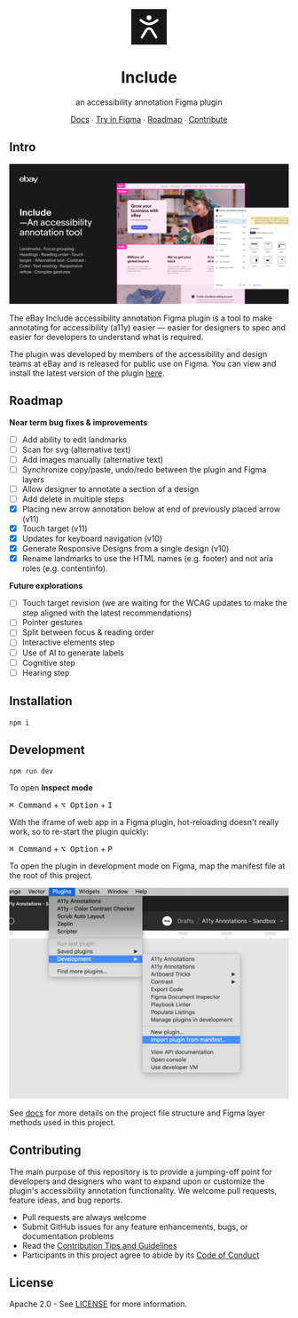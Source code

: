<div align="center">
<img alt="include logo" height="64" width="64" src="previews/include_logo.png" />

# Include

an accessibility annotation Figma plugin

[Docs](https://include.ebaydesign.tech) ∙ [Try in Figma](https://www.figma.com/community/plugin/1208180794570801545/Include%3A-an-accessibility-annotation-tool) ∙ [Roadmap](#roadmap) ∙ [Contribute](#contributing)

</div>

## Intro

<img alt="plugin version 9" src="previews/v10/include_banner.png" />

The eBay Include accessibility annotation Figma plugin is a tool to make annotating for accessibility (a11y) easier — easier for designers to spec and easier for developers to understand what is required.

The plugin was developed by members of the accessibility and design teams at eBay and is released for public use on Figma. You can view and install the latest version of the plugin [here](https://www.figma.com/community/plugin/1208180794570801545/Include%3A-an-accessibility-annotation-tool).

## Roadmap

**Near term bug fixes & improvements**

- [ ] Add ability to edit landmarks
- [ ] Scan for svg (alternative text)
- [ ] Add images manually (alternative text)
- [ ] Synchronize copy/paste, undo/redo between the plugin and Figma layers
- [ ] Allow designer to annotate a section of a design
- [ ] Add delete in multiple steps
- [X] Placing new arrow annotation below at end of previously placed arrow (v11)
- [X] Touch target (v11)
- [X] Updates for keyboard navigation (v10)
- [X] Generate Responsive Designs from a single design (v10)
- [X] Rename landmarks to use the HTML names (e.g. footer) and not aria roles (e.g. contentinfo).

**Future explorations**

- [ ] Touch target revision (we are waiting for the WCAG updates to make the step aligned with the latest recommendations)
- [ ] Pointer gestures
- [ ] Split between focus & reading order
- [ ] Interactive elements step
- [ ] Use of AI to generate labels
- [ ] Cognitive step
- [ ] Hearing step

## Installation

```
npm i
```

## Development

```
npm run dev
```

To open **Inspect mode**

<kbd>⌘ Command</kbd> + <kbd>⌥ Option</kbd> + <kbd>I</kbd>

With the iframe of web app in a Figma plugin, hot-reloading doesn't really work, so to re-start the plugin quickly:

<kbd>⌘ Command</kbd> + <kbd>⌥ Option</kbd> + <kbd>P</kbd>

To open the plugin in development mode on Figma, map the manifest file at the root of this project.

<img alt="import manifest of Figma plugin" src="previews/import-manifest.png" />

See [docs](https://include.ebaydesign.tech) for more details on the project file structure and Figma layer methods used in this project.

## Contributing

The main purpose of this repository is to provide a jumping-off point for developers and designers who want to expand upon or customize the plugin's accessibility annotation functionality. We welcome pull requests, feature ideas, and bug reports.

- Pull requests are always welcome
- Submit GitHub issues for any feature enhancements, bugs, or documentation problems
- Read the [Contribution Tips and Guidelines](/contributing.md)
- Participants in this project agree to abide by its [Code of Conduct](https://github.com/eBay/.github/blob/main/CODE_OF_CONDUCT.md)

## License

Apache 2.0 - See [LICENSE](/LICENSE) for more information.
